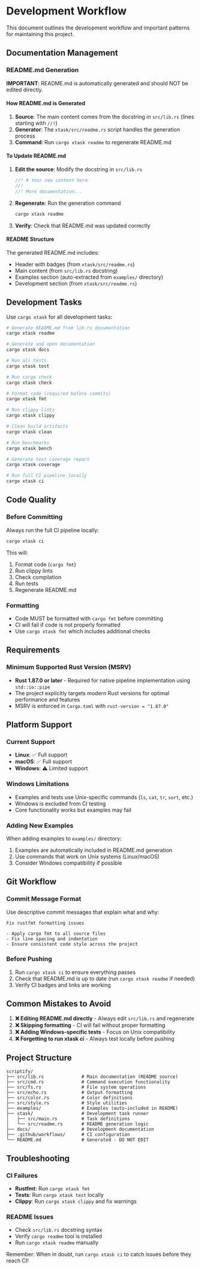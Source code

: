 # Development Workflow

This document outlines the development workflow and important patterns for maintaining this project.

## Documentation Management

### README.md Generation

**IMPORTANT**: README.md is automatically generated and should NOT be edited directly.

#### How README.md is Generated

1. **Source**: The main content comes from the docstring in `src/lib.rs` (lines starting with `//!`)
2. **Generator**: The `xtask/src/readme.rs` script handles the generation process
3. **Command**: Run `cargo xtask readme` to regenerate README.md

#### To Update README.md

1. **Edit the source**: Modify the docstring in `src/lib.rs`
   ```rust
   //! # Your new content here
   //! 
   //! More documentation...
   ```

2. **Regenerate**: Run the generation command
   ```bash
   cargo xtask readme
   ```

3. **Verify**: Check that README.md was updated correctly

#### README Structure

The generated README.md includes:
- Header with badges (from `xtask/src/readme.rs`)
- Main content (from `src/lib.rs` docstring)
- Examples section (auto-extracted from `examples/` directory)
- Development section (from `xtask/src/readme.rs`)

## Development Tasks

Use `cargo xtask` for all development tasks:

```bash
# Generate README.md from lib.rs documentation
cargo xtask readme

# Generate and open documentation
cargo xtask docs

# Run all tests
cargo xtask test

# Run cargo check
cargo xtask check

# Format code (required before commits)
cargo xtask fmt

# Run clippy lints
cargo xtask clippy

# Clean build artifacts
cargo xtask clean

# Run benchmarks
cargo xtask bench

# Generate test coverage report
cargo xtask coverage

# Run full CI pipeline locally
cargo xtask ci
```

## Code Quality

### Before Committing

Always run the full CI pipeline locally:
```bash
cargo xtask ci
```

This will:
1. Format code (`cargo fmt`)
2. Run clippy lints
3. Check compilation
4. Run tests
5. Regenerate README.md

### Formatting

- Code MUST be formatted with `cargo fmt` before committing
- CI will fail if code is not properly formatted
- Use `cargo xtask fmt` which includes additional checks

## Requirements

### Minimum Supported Rust Version (MSRV)
- **Rust 1.87.0 or later** - Required for native pipeline implementation using `std::io::pipe`
- The project explicitly targets modern Rust versions for optimal performance and features
- MSRV is enforced in `Cargo.toml` with `rust-version = "1.87.0"`

## Platform Support

### Current Support
- **Linux**: ✅ Full support
- **macOS**: ✅ Full support  
- **Windows**: ⚠️ Limited support
</edits>

### Windows Limitations
- Examples and tests use Unix-specific commands (`ls`, `cat`, `tr`, `sort`, etc.)
- Windows is excluded from CI testing
- Core functionality works but examples may fail

### Adding New Examples

When adding examples to `examples/` directory:
1. Examples are automatically included in README.md generation
2. Use commands that work on Unix systems (Linux/macOS)
3. Consider Windows compatibility if possible

## Git Workflow

### Commit Message Format
Use descriptive commit messages that explain what and why:
```
Fix rustfmt formatting issues

- Apply cargo fmt to all source files
- Fix line spacing and indentation
- Ensure consistent code style across the project
```

### Before Pushing
1. Run `cargo xtask ci` to ensure everything passes
2. Check that README.md is up to date (run `cargo xtask readme` if needed)
3. Verify CI badges and links are working

## Common Mistakes to Avoid

1. **❌ Editing README.md directly** - Always edit `src/lib.rs` and regenerate
2. **❌ Skipping formatting** - CI will fail without proper formatting
3. **❌ Adding Windows-specific tests** - Focus on Unix compatibility
4. **❌ Forgetting to run xtask ci** - Always test locally before pushing

## Project Structure

```
scriptify/
├── src/lib.rs              # Main documentation (README source)
├── src/cmd.rs              # Command execution functionality
├── src/fs.rs               # File system operations
├── src/echo.rs             # Output formatting
├── src/color.rs            # Color definitions
├── src/style.rs            # Style utilities
├── examples/               # Examples (auto-included in README)
├── xtask/                  # Development task runner
│   ├── src/main.rs         # Task definitions
│   └── src/readme.rs       # README generation logic
├── docs/                   # Development documentation
├── .github/workflows/      # CI configuration
└── README.md               # Generated - DO NOT EDIT
```

## Troubleshooting

### CI Failures
- **Rustfmt**: Run `cargo xtask fmt`
- **Tests**: Run `cargo xtask test` locally
- **Clippy**: Run `cargo xtask clippy` and fix warnings

### README Issues
- Check `src/lib.rs` docstring syntax
- Verify `cargo readme` tool is installed
- Run `cargo xtask readme` manually

Remember: When in doubt, run `cargo xtask ci` to catch issues before they reach CI!